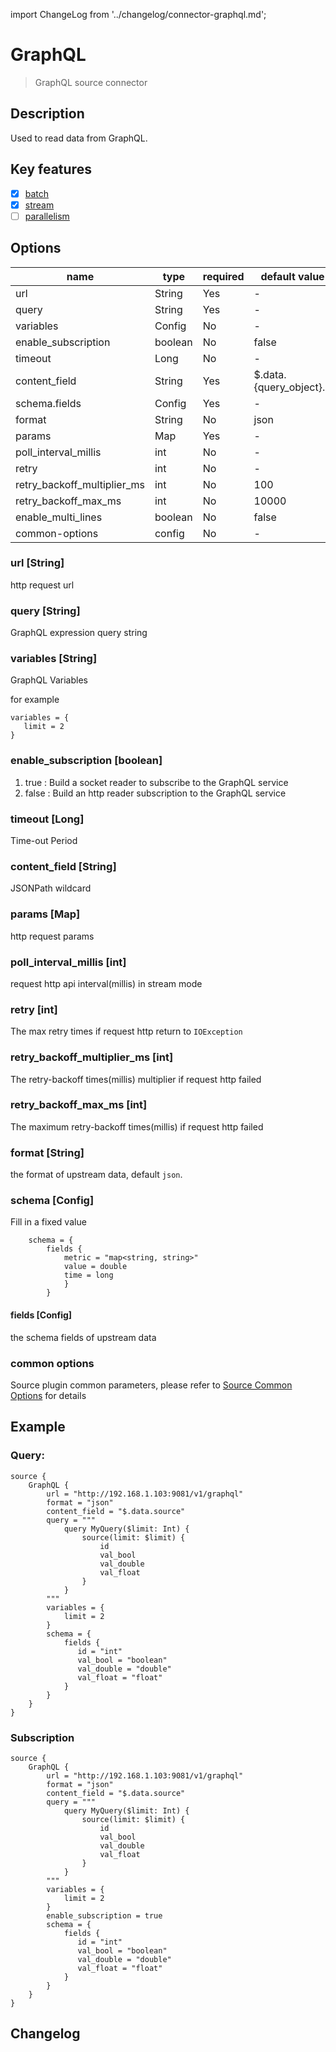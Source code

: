 import ChangeLog from '../changelog/connector-graphql.md';

# GraphQL

> GraphQL source connector

## Description

Used to read data from GraphQL.

## Key features

- [x] [batch](../../concept/connector-v2-features.md)
- [x] [stream](../../concept/connector-v2-features.md)
- [ ] [parallelism](../../concept/connector-v2-features.md)

## Options

| name                        | type    | required | default value           |
| --------------------------- | ------- | -------- | ----------------------- |
| url                         | String  | Yes      | -                       |
| query                       | String  | Yes      | -                       |
| variables                   | Config  | No       | -                       |
| enable_subscription         | boolean | No       | false                   |
| timeout                     | Long    | No       | -                       |
| content_field               | String  | Yes      | $.data.{query_object}.* |
| schema.fields               | Config  | Yes      | -                       |
| format                      | String  | No       | json                    |
| params                      | Map     | Yes      | -                       |
| poll_interval_millis        | int     | No       | -                       |
| retry                       | int     | No       | -                       |
| retry_backoff_multiplier_ms | int     | No       | 100                     |
| retry_backoff_max_ms        | int     | No       | 10000                   |
| enable_multi_lines          | boolean | No       | false                   |
| common-options              | config  | No       | -                       |

### url [String]

http request url

### query [String]

GraphQL expression query string

### variables [String]

GraphQL Variables

for example 

```
variables = {
   limit = 2
}
```

### enable_subscription [boolean]

1. true :  Build a socket reader to subscribe to the GraphQL service
2. false :  Build an http reader subscription to the GraphQL service

### timeout [Long]

Time-out Period

### content_field [String]

JSONPath wildcard

### params [Map]

http request params

### poll_interval_millis [int]

request http api interval(millis) in stream mode

### retry [int]

The max retry times if request http return to `IOException`

### retry_backoff_multiplier_ms [int]

The retry-backoff times(millis) multiplier if request http failed

### retry_backoff_max_ms [int]

The maximum retry-backoff times(millis) if request http failed

### format [String]

the format of upstream data, default `json`.

### schema [Config]

Fill in a fixed value

```hocon
    schema = {
        fields {
            metric = "map<string, string>"
            value = double
            time = long
            }
        }

```

#### fields [Config]

the schema fields of upstream data

### common options

Source plugin common parameters, please refer to [Source Common Options](../source-common-options.md) for details

## Example

### Query:

```hocon
source {
    GraphQL {
        url = "http://192.168.1.103:9081/v1/graphql"
        format = "json"
        content_field = "$.data.source"
        query = """
            query MyQuery($limit: Int) {
                source(limit: $limit) {
                    id
                    val_bool
                    val_double
                    val_float
                }
            }
        """
        variables = {
            limit = 2
        }
        schema = {
            fields {
               id = "int"
               val_bool = "boolean"
               val_double = "double"
               val_float = "float"
            }
        }
    }
}
```

### Subscription

```hocon
source {
    GraphQL {
        url = "http://192.168.1.103:9081/v1/graphql"
        format = "json"
        content_field = "$.data.source"
        query = """
            query MyQuery($limit: Int) {
                source(limit: $limit) {
                    id
                    val_bool
                    val_double
                    val_float
                }
            }
        """
        variables = {
            limit = 2
        }
        enable_subscription = true
        schema = {
            fields {
               id = "int"
               val_bool = "boolean"
               val_double = "double"
               val_float = "float"
            }
        }
    }
}
```

## Changelog

<ChangeLog />
